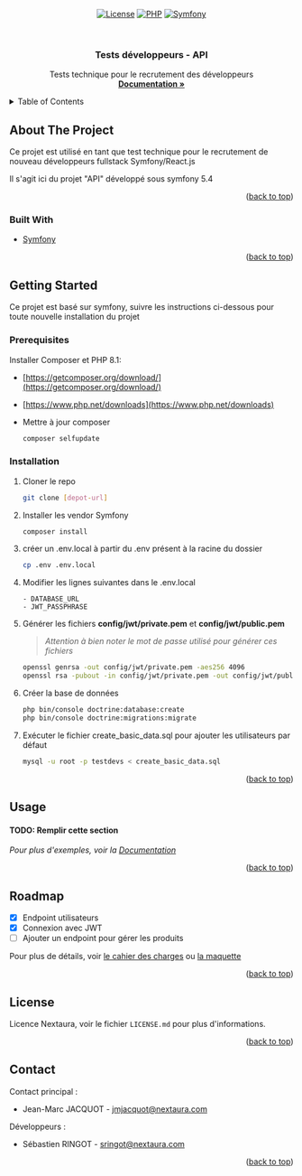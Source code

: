 <div id="top"></div>

<!-- PROJECT SHIELDS -->
<!--
*** I'm using markdown "reference style" links for readability.
*** Reference links are enclosed in brackets [ ] instead of parentheses ( ).
*** See the bottom of this document for the declaration of the reference variables
*** for contributors-url, forks-url, etc. This is an optional, concise syntax you may use.
*** https://www.markdownguide.org/basic-syntax/#reference-style-links
-->
<div align="center">

[![License][license-shield]][license-url]
[![PHP][php-shield]](#)
[![Symfony][symfony-shield]](#)

</div>


<!-- PROJECT LOGO -->
<br />
<div align="center">

<h3 align="center">Tests développeurs - API</h3>

  <p align="center">
    Tests technique pour le recrutement des développeurs
    <br />
    <a href="#"><strong>Documentation »</strong></a>
    <br />
  </p>
</div>



<!-- TABLE OF CONTENTS -->
<details>
  <summary>Table of Contents</summary>
  <ol>
    <li>
      <a href="#about-the-project">About The Project</a>
      <ul>
        <li><a href="#built-with">Built With</a></li>
      </ul>
    </li>
    <li>
      <a href="#getting-started">Getting Started</a>
      <ul>
        <li><a href="#prerequisites">Prerequisites</a></li>
        <li><a href="#installation">Installation</a></li>
      </ul>
    </li>
    <li><a href="#usage">Usage</a></li>
    <li><a href="#roadmap">Roadmap</a></li>
    <li><a href="#license">License</a></li>
    <li><a href="#contact">Contact</a></li>
  </ol>
</details>



<!-- ABOUT THE PROJECT -->
## About The Project

Ce projet est utilisé en tant que test technique pour le recrutement de nouveau développeurs fullstack Symfony/React.js

Il s'agit ici du projet "API" développé sous symfony 5.4

<p align="right">(<a href="#top">back to top</a>)</p>


### Built With

* [Symfony](https://symfony.com/)

<p align="right">(<a href="#top">back to top</a>)</p>



<!-- GETTING STARTED -->
## Getting Started

Ce projet est basé sur symfony, suivre les instructions ci-dessous pour toute nouvelle installation du projet

### Prerequisites

Installer Composer et PHP 8.1:
* [https://getcomposer.org/download/](https://getcomposer.org/download/)
* [https://www.php.net/downloads](https://www.php.net/downloads)


* Mettre à jour composer
  ```sh
  composer selfupdate
  ```

### Installation

1. Cloner le repo
   ```sh
   git clone [depot-url]
   ```
2. Installer les vendor Symfony
   ```sh
   composer install
   ```
3. créer un .env.local à partir du .env présent à la racine du dossier
   ```sh
   cp .env .env.local
   ```
4. Modifier les lignes suivantes dans le .env.local
   ```
   - DATABASE_URL
   - JWT_PASSPHRASE
   ```
5. Générer les fichiers **config/jwt/private.pem** et **config/jwt/public.pem**
   
   > *Attention à bien noter le mot de passe utilisé pour générer ces fichiers*
   ```sh
   openssl genrsa -out config/jwt/private.pem -aes256 4096
   openssl rsa -pubout -in config/jwt/private.pem -out config/jwt/public.pem
   ```
6. Créer la base de données
   ```sh
   php bin/console doctrine:database:create
   php bin/console doctrine:migrations:migrate
   ```
7. Exécuter le fichier create_basic_data.sql pour ajouter les utilisateurs par défaut
   ```sh
   mysql -u root -p testdevs < create_basic_data.sql
   ```
<p align="right">(<a href="#top">back to top</a>)</p>



<!-- USAGE EXAMPLES -->
## Usage

#### TODO: Remplir cette section

_Pour plus d'exemples, voir la [Documentation](/)_

<p align="right">(<a href="#top">back to top</a>)</p>



<!-- ROADMAP -->
## Roadmap

- [x] Endpoint utilisateurs
- [x] Connexion avec JWT
- [ ] Ajouter un endpoint pour gérer les produits

Pour plus de détails, voir [le cahier des charges](#) ou [la maquette](#)

<p align="right">(<a href="#top">back to top</a>)</p>


<!-- LICENSE -->
## License

Licence Nextaura, voir le fichier `LICENSE.md` pour plus d'informations.

<p align="right">(<a href="#top">back to top</a>)</p>



<!-- CONTACT -->
## Contact

Contact principal :
- Jean-Marc JACQUOT - [jmjacquot@nextaura.com](mailto:jmjacquot@nextaura.com)

Développeurs :
- Sébastien RINGOT - [sringot@nextaura.com](mailto:sringot@nextaura.com)


<p align="right">(<a href="#top">back to top</a>)</p>


<!-- MARKDOWN LINKS & IMAGES -->
<!-- https://www.markdownguide.org/basic-syntax/#reference-style-links -->
[license-shield]: https://img.shields.io/badge/License-Nextaura-00C5E6?style=flat-square
[license-url]: /LICENSE.md
[php-shield]: https://img.shields.io/badge/php-%3E%3D8.1.0-blue?style=flat-square
[symfony-shield]: https://img.shields.io/badge/Symfony-%5E5.4-1E3A8A?style=flat-square
[project-link]: /
